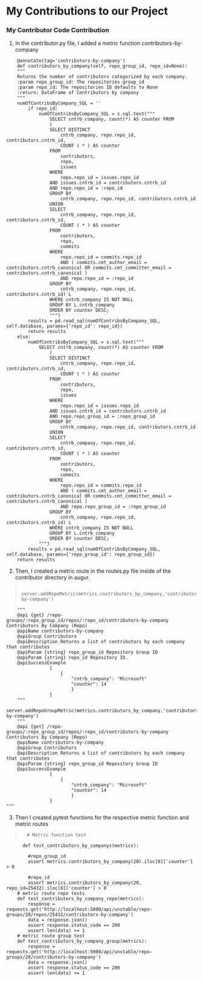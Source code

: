 # My Contributions to our Project

### My Contributor Code Contribution
1. In the contributor.py file, I added a metric function contributors-by-company
>   
        @annotate(tag='contributors-by-company')
        def contributors_by_company(self, repo_group_id, repo_id=None):
        """
        Returns the number of contributors categorized by each company.
        :param repo_group_id: The repositories group_id
        :param repo_id: The repositories ID defaults to None
        :return: DataFrame of Contributors by company
        """
        numOfContribsByCompany_SQL = ''
            if repo_id:
                numOfContribsByCompany_SQL = s.sql.text("""
                    SELECT cntrb_company, count(*) AS counter FROM 
                    (
                    SELECT DISTINCT 
                        cntrb_company, repo.repo_id, contributors.cntrb_id,
                        COUNT ( * ) AS counter 
                    FROM
                        contributors,
                        repo,
                        issues 
                    WHERE
                        repo.repo_id = issues.repo_id 
                    AND issues.cntrb_id = contributors.cntrb_id
                    AND repo.repo_id = :repo_id
                    GROUP BY
                        cntrb_company, repo.repo_id, contributors.cntrb_id
                    UNION
                    SELECT
                        cntrb_company, repo.repo_id, contributors.cntrb_id, 
                        COUNT ( * ) AS counter 
                    FROM
                        contributors,
                        repo,
                        commits 
                    WHERE
                        repo.repo_id = commits.repo_id 
                        AND ( commits.cmt_author_email = contributors.cntrb_canonical OR commits.cmt_committer_email = contributors.cntrb_canonical ) 
                        AND repo.repo_id = :repo_id
                    GROUP BY
                        cntrb_company, repo.repo_id, contributors.cntrb_id) L
                    WHERE cntrb_company IS NOT NULL
                    GROUP BY L.cntrb_company
                    ORDER BY counter DESC; 
                    """)
            results = pd.read_sql(numOfContribsByCompany_SQL, self.database, params={'repo_id': repo_id})
            return results
        else:
            numOfContribsByCompany_SQL = s.sql.text("""
                SELECT cntrb_company, count(*) AS counter FROM 
                    (
                    SELECT DISTINCT 
                        cntrb_company, repo.repo_id, contributors.cntrb_id,
                        COUNT ( * ) AS counter 
                    FROM
                        contributors,
                        repo,
                        issues 
                    WHERE
                        repo.repo_id = issues.repo_id 
                    AND issues.cntrb_id = contributors.cntrb_id
                    AND repo.repo_group_id = :repo_group_id
                    GROUP BY
                        cntrb_company, repo.repo_id, contributors.cntrb_id
                    UNION
                    SELECT
                        cntrb_company, repo.repo_id, contributors.cntrb_id, 
                        COUNT ( * ) AS counter 
                    FROM
                        contributors,
                        repo,
                        commits 
                    WHERE
                        repo.repo_id = commits.repo_id 
                        AND ( commits.cmt_author_email = contributors.cntrb_canonical OR commits.cmt_committer_email = contributors.cntrb_canonical ) 
                        AND repo.repo_group_id = :repo_group_id
                    GROUP BY
                        cntrb_company, repo.repo_id, contributors.cntrb_id) L
                    WHERE cntrb_company IS NOT NULL
                    GROUP BY L.cntrb_company
                    ORDER BY counter DESC;
                """)
            results = pd.read_sql(numOfContribsByCompany_SQL, self.database, params={'repo_group_id': repo_group_id})
        return results
2. Then, I created a metric route in the routes.py file inside of the contributor directory in augur.
>       server.addRepoMetric(metrics.contributors_by_company,'contributors-by-company')
        """
        @api {get} /repo-groups/:repo_group_id/repos/:repo_id/contributors-by-company Contributors By Company (Repo)
        @apiName contributors-by-company
        @apiGroup Contributors
        @apiDescription Returns a list of contributors by each company that contributes
        @apiParam {string} repo_group_id Repository Group ID
        @apiParam {string} repo_id Repository ID.
        @apiSuccessExample
                    [
                        {
                            "cntrb_company": "Microsoft"
                            "counter": 14
                            }
                    }
        """
        server.addRepoGroupMetric(metrics.contributors_by_company,'contributors-by-company')
        """
        @api {get} /repo-groups/:repo_group_id/repos/:repo_id/contributors-by-company Contributors By Company (Repo)
        @apiName contributors-by-company
        @apiGroup Contributors
        @apiDescription Returns a list of contributors by each company that contributes
        @apiParam {string} repo_group_id Repository Group ID
        @apiSuccessExample
                    [
                        {
                            "cntrb_company": "Microsoft"
                            "counter": 14
                            }
                    }
    """
3. Then I created pytest functions for the respective metric function and metric routes
>       # Metric function test
          def test_contributors_by_companys(metrics):
    
            #repo_group_id
            assert metrics.contributors_by_company(20).iloc[0]['counter'] > 0
            
            #repo_id
            assert metrics.contributors_by_company(20, repo_id=25432).iloc[0]['counter'] > 0
        # metric route repo tests
        def test_contributors_by_company_repo(metrics):
            response = requests.get('http://localhost:5000/api/unstable/repo-groups/20/repos/25432/contributors-by-company')
            data = response.json()
            assert response.status_code == 200
            assert len(data) >= 1
        # metric route group test
        def test_contributors_by_company_group(metrics):
            response = requests.get('http://localhost:5000/api/unstable/repo-groups/20/contributors-by-company')
            data = response.json()
            assert response.status_code == 200
            assert len(data) >= 1





